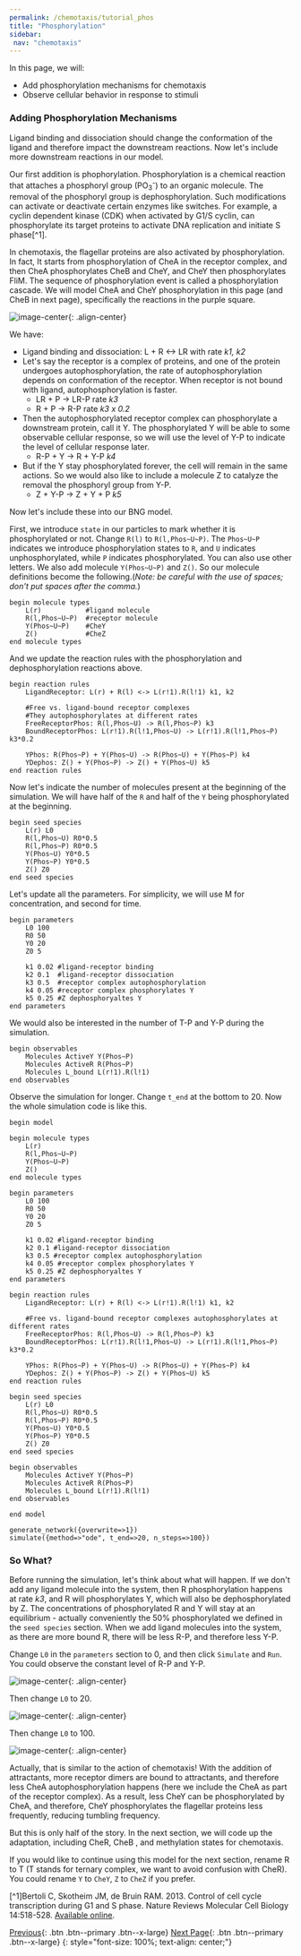 ```yaml
---
permalink: /chemotaxis/tutorial_phos
title: "Phosphorylation"
sidebar: 
 nav: "chemotaxis"
---
```


In this page, we will:
 - Add phosphorylation mechanisms for chemotaxis
 - Observe cellular behavior in response to stimuli

### Adding Phosphorylation Mechanisms

Ligand binding and dissociation should change the conformation of the ligand and therefore impact the downstream reactions. Now let's include more downstream reactions in our model.

Our first addition is phophorylation. Phosphorylation is a chemical reaction that attaches a phosphoryl group (PO<sub>3</sub><sup>-</sup>) to an organic molecule. The removal of the phosphoryl group is dephosphorylation. Such modifications can activate or deactivate certain enzymes like switches. For example, a cyclin dependent kinase (CDK) when activated by G1/S cyclin, can phosphorylate its target proteins to activate DNA replication and initiate S phase[^1].

In chemotaxis, the flagellar proteins are also activated by phosphorylation. In fact, It starts from phosphorylation of CheA in the receptor complex, and then CheA phosphorylates CheB and CheY, and CheY then phosphorylates FliM. The sequence of phosphorylation event is called a phosphorylation cascade. We will model CheA and CheY phosphorylation in this page (and CheB in next page), specifically the reactions in the purple square.

![image-center](../assets/images/chemotaxispathwayphos.png){: .align-center}

We have:

- Ligand binding and dissociation: L + R <-> LR with rate *k1, k2*
- Let's say the receptor is a complex of proteins, and one of the protein undergoes autophosphorylation, the rate of autophosphorylation depends on conformation of the receptor. When receptor is not bound with ligand, autophosphorylation is faster.
	- LR + P -> LR-P rate *k3*
	- R + P -> R-P   rate *k3 x 0.2*
- Then the autophosphorylated receptor complex can phosphorylate a downstream protein, call it Y. The phosphorylated Y will be able to some observable cellular response, so we will use the level of Y-P to indicate the level of cellular response later.
	- R-P + Y -> R + Y-P  *k4*
- But if the Y stay phosphorylated forever, the cell will remain in the same actions. So we would also like to include a molecule Z to catalyze the removal the phosphoryl group from Y-P.
	- Z + Y-P -> Z + Y + P *k5*

Now let's include these into our BNG model.

First, we introduce `state` in our particles to mark whether it is phosphorylated or not. Change `R(l)` to `R(l,Phos~U~P)`. The `Phos~U~P` indicates we introduce phosphorylation states to `R`, and `U` indicates unphosphorylated, while `P` indicates phosphorylated. You can also use other letters. We also add molecule `Y(Phos~U~P)` and `Z()`. So our molecule definitions become the following.(*Note: be careful with the use of spaces; don't put spaces after the comma.*)

	begin molecule types
		L(r)           #ligand molecule
		R(l,Phos~U~P)  #receptor molecule
		Y(Phos~U~P)    #CheY
		Z()            #CheZ
	end molecule types

And we update the reaction rules with the phosphorylation and dephosphorylation reactions above.

	begin reaction rules
		LigandReceptor: L(r) + R(l) <-> L(r!1).R(l!1) k1, k2
	
		#Free vs. ligand-bound receptor complexes
		#They autophosphorylates at different rates
		FreeReceptorPhos: R(l,Phos~U) -> R(l,Phos~P) k3
		BoundReceptorPhos: L(r!1).R(l!1,Phos~U) -> L(r!1).R(l!1,Phos~P) k3*0.2
	
		YPhos: R(Phos~P) + Y(Phos~U) -> R(Phos~U) + Y(Phos~P) k4
		YDephos: Z() + Y(Phos~P) -> Z() + Y(Phos~U) k5
	end reaction rules

Now let's indicate the number of molecules present at the beginning of the simulation. We will have half of the `R` and half of the `Y` being phosphorylated at the beginning.

	begin seed species
		L(r) L0
		R(l,Phos~U) R0*0.5
		R(l,Phos~P) R0*0.5
		Y(Phos~U) Y0*0.5
		Y(Phos~P) Y0*0.5
		Z() Z0
	end seed species

Let's update all the parameters. For simplicity, we will use M for concentration, and second for time. 

	begin parameters
		L0 100
		R0 50
		Y0 20
		Z0 5
	
		k1 0.02 #ligand-receptor binding
		k2 0.1  #ligand-receptor dissociation
		k3 0.5  #receptor complex autophosphorylation
		k4 0.05 #receptor complex phosphorylates Y
		k5 0.25 #Z dephosphoryaltes Y
	end parameters

We would also be interested in the number of T-P and Y-P during the simulation.

	begin observables
		Molecules ActiveY Y(Phos~P)
		Molecules ActiveR R(Phos~P)
		Molecules L_bound L(r!1).R(l!1)
	end observables

Observe the simulation for longer. Change `t_end` at the bottom to 20. Now the whole simulation code is like this.

	begin model

	begin molecule types
		L(r)
		R(l,Phos~U~P)
		Y(Phos~U~P)
		Z()
	end molecule types

	begin parameters
		L0 100
		R0 50
		Y0 20
		Z0 5
		
		k1 0.02 #ligand-receptor binding
		k2 0.1 #ligand-receptor dissociation
		k3 0.5 #receptor complex autophosphorylation
		k4 0.05 #receptor complex phosphorylates Y
		k5 0.25 #Z dephosphoryaltes Y
	end parameters

	begin reaction rules
		LigandReceptor: L(r) + R(l) <-> L(r!1).R(l!1) k1, k2
		
		#Free vs. ligand-bound receptor complexes autophosphorylates at different rates
		FreeReceptorPhos: R(l,Phos~U) -> R(l,Phos~P) k3
		BoundReceptorPhos: L(r!1).R(l!1,Phos~U) -> L(r!1).R(l!1,Phos~P) k3*0.2
		
		YPhos: R(Phos~P) + Y(Phos~U) -> R(Phos~U) + Y(Phos~P) k4
		YDephos: Z() + Y(Phos~P) -> Z() + Y(Phos~U) k5
	end reaction rules

	begin seed species
		L(r) L0
		R(l,Phos~U) R0*0.5
		R(l,Phos~P) R0*0.5
		Y(Phos~U) Y0*0.5
		Y(Phos~P) Y0*0.5
		Z() Z0
	end seed species

	begin observables
		Molecules ActiveY Y(Phos~P)
		Molecules ActiveR R(Phos~P)
		Molecules L_bound L(r!1).R(l!1)
	end observables

	end model

	generate_network({overwrite=>1})
	simulate({method=>"ode", t_end=>20, n_steps=>100})

### So What?

Before running the simulation, let's think about what will happen. If we don't add any ligand molecule into the system, then R phosphorylation happens at rate *k3*, and R will phosphorylates Y, which will also be dephosphorylated by Z. The concentrations of phosphorylated R and Y will stay at an equilibrium - actually conveniently the 50% phosphorylated we defined in the `seed species` section. When we add ligand molecules into the system, as there are more bound R, there will be less R-P, and therefore less Y-P.

Change `L0` in the `parameters` section to 0, and then click `Simulate` and `Run`. You could observe the constant level of R-P and Y-P.

![image-center](../assets/images/chemotaxis_tutorial5.png){: .align-center} 

Then change `L0` to 20.

![image-center](../assets/images/chemotaxis_tutorial6.png){: .align-center} 

Then change `L0` to 100.

![image-center](../assets/images/chemotaxis_tutorial7.png){: .align-center} 

Actually, that is similar to the action of chemotaxis! With the addition of attractants, more receptor dimers are bound to attractants, and therefore less CheA autophosphorylation happens (here we include the CheA as part of the receptor complex). As a result, less CheY can be phosphorylated by CheA, and therefore, CheY phosphorylates the flagellar proteins less frequently, reducing tumbling frequency. 

But this is only half of the story. In the next section, we will code up the adaptation, including CheR, CheB , and methylation states for chemotaxis.

If you would like to continue using this model for the next section, rename R to T (T stands for ternary complex, we want to avoid confusion with CheR). You could rename `Y` to `CheY`, `Z` to `CheZ` if you prefer.


[^1]Bertoli C, Skotheim JM, de Bruin RAM. 2013. Control of cell cycle transcription during G1 and S phase. Nature Reviews Molecular Cell Biology 14:518-528. [Available online](https://www.nature.com/articles/nrm3629).


[Previous](tutorial_lr){: .btn .btn--primary .btn--x-large} [Next Page](tutorial_adap){: .btn .btn--primary .btn--x-large}
{: style="font-size: 100%; text-align: center;"}




